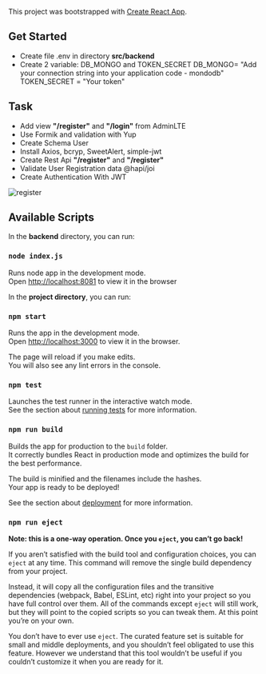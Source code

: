 This project was bootstrapped with [Create React App](https://github.com/facebook/create-react-app).

## Get Started

- Create file .env in directory **src/backend**
- Create 2 variable: DB_MONGO and TOKEN_SECRET
  DB_MONGO= "Add your connection string into your application code - mondodb"
  TOKEN_SECRET = "Your token"

## Task

- Add view **"/register"** and **"/login"** from AdminLTE
- Use Formik and validation with Yup
- Create Schema User
- Install Axios, bcryp, SweetAlert, simple-jwt
- Create Rest Api **"/register"** and **"/register"**
- Validate User Registration data @hapi/joi
- Create Authentication With JWT

![register](https://user-images.githubusercontent.com/40905751/75087705-b3f1e180-5511-11ea-8086-70ad68e2ee8d.jpg)

## Available Scripts

In the **backend** directory, you can run:

### `node index.js`

Runs node app in the development mode.<br />
Open [http://localhost:8081](http://localhost:8081) to view it in the browser

In the **project directory**, you can run:

### `npm start`

Runs the app in the development mode.<br />
Open [http://localhost:3000](http://localhost:3000) to view it in the browser.

The page will reload if you make edits.<br />
You will also see any lint errors in the console.

### `npm test`

Launches the test runner in the interactive watch mode.<br />
See the section about [running tests](https://facebook.github.io/create-react-app/docs/running-tests) for more information.

### `npm run build`

Builds the app for production to the `build` folder.<br />
It correctly bundles React in production mode and optimizes the build for the best performance.

The build is minified and the filenames include the hashes.<br />
Your app is ready to be deployed!

See the section about [deployment](https://facebook.github.io/create-react-app/docs/deployment) for more information.

### `npm run eject`

**Note: this is a one-way operation. Once you `eject`, you can’t go back!**

If you aren’t satisfied with the build tool and configuration choices, you can `eject` at any time. This command will remove the single build dependency from your project.

Instead, it will copy all the configuration files and the transitive dependencies (webpack, Babel, ESLint, etc) right into your project so you have full control over them. All of the commands except `eject` will still work, but they will point to the copied scripts so you can tweak them. At this point you’re on your own.

You don’t have to ever use `eject`. The curated feature set is suitable for small and middle deployments, and you shouldn’t feel obligated to use this feature. However we understand that this tool wouldn’t be useful if you couldn’t customize it when you are ready for it.
